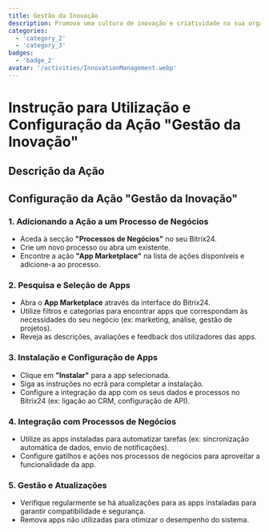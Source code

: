 ```yaml
---
title: Gestão da Inovação
description: Promova uma cultura de inovação e criatividade na sua organização.
categories: 
  - 'category_2'
  - 'category_3'
badges:
  - 'badge_2'
avatar: '/activities/InnovationManagement.webp'
---
```

# Instrução para Utilização e Configuração da Ação "Gestão da Inovação"

## Descrição da Ação

## **Configuração da Ação "Gestão da Inovação"**

### 1. Adicionando a Ação a um Processo de Negócios
- Aceda à secção **"Processos de Negócios"** no seu Bitrix24.
- Crie um novo processo ou abra um existente.
- Encontre a ação **"App Marketplace"** na lista de ações disponíveis e adicione-a ao processo.

### 2. Pesquisa e Seleção de Apps
- Abra o **App Marketplace** através da interface do Bitrix24.
- Utilize filtros e categorias para encontrar apps que correspondam às necessidades do seu negócio (ex: marketing, análise, gestão de projetos).
- Reveja as descrições, avaliações e feedback dos utilizadores das apps.

### 3. Instalação e Configuração de Apps
- Clique em **"Instalar"** para a app selecionada.
- Siga as instruções no ecrã para completar a instalação.
- Configure a integração da app com os seus dados e processos no Bitrix24 (ex: ligação ao CRM, configuração de API).

### 4. Integração com Processos de Negócios
- Utilize as apps instaladas para automatizar tarefas (ex: sincronização automática de dados, envio de notificações).
- Configure gatilhos e ações nos processos de negócios para aproveitar a funcionalidade da app.

### 5. Gestão e Atualizações
- Verifique regularmente se há atualizações para as apps instaladas para garantir compatibilidade e segurança.
- Remova apps não utilizadas para otimizar o desempenho do sistema.